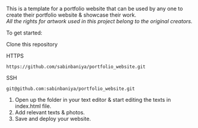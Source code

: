 This is a template for a portfolio website that can be used by any one to create their portfolio website & showcase their work.<br/> *All the rights for artwork used in this project belong to the original creators.*

To get started:

Clone this repository

HTTPS
```
https://github.com/sabinbaniya/portfolio_website.git
```

SSH
```
git@github.com:sabinbaniya/portfolio_website.git
```

1. Open up the folder in your text editor & start editing the texts in index.html file. 
1. Add relevant texts & photos.
1. Save and deploy your website.
